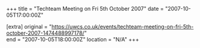 +++
title = "Techteam Meeting on Fri 5th October 2007"
date = "2007-10-05T17:00:00Z"

[extra]
original = "https://uwcs.co.uk/events/techteam-meeting-on-fri-5th-october-2007-1474488997178/"    
end = "2007-10-05T18:00:00Z"
location = "N/A"
+++



